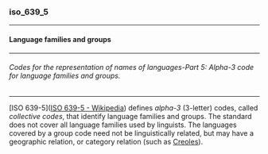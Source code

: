 ### iso_639_5



------
#### Language families and groups



------
###### Codes for the representation of names of languages-Part 5: Alpha-3 code for language families and groups.



------
[ISO 639-5]([ISO 639-5 - Wikipedia](https://en.wikipedia.org/wiki/ISO_639-5)) defines *alpha-3* (3-letter) codes, called *collective codes*, that identify language families and groups. The standard does not cover all language families used by linguists. The languages covered by a group code need not be linguistically related, but may have a geographic relation, or category relation (such as [Creoles](https://en.wikipedia.org/wiki/Creole_people "Creole people")).